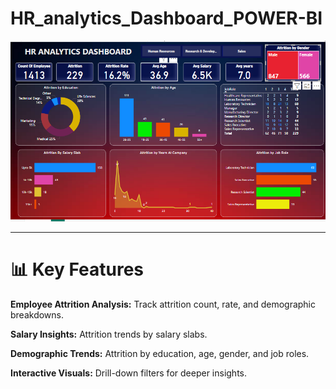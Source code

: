 # HR_analytics_Dashboard_POWER-BI

 ![HR Analytics Dashboard](HR%20analytics.PNG)


----
# 📊 Key Features
**Employee Attrition Analysis:** Track attrition count, rate, and demographic breakdowns.

**Salary Insights:** Attrition trends by salary slabs.

**Demographic Trends:** Attrition by education, age, gender, and job roles.

**Interactive Visuals:** Drill-down filters for deeper insights.
